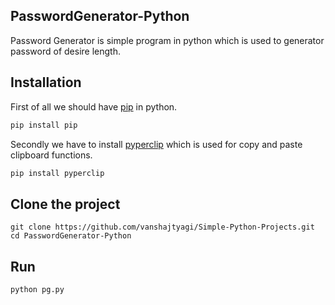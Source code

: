 ## PasswordGenerator-Python

Password Generator is simple program in python which is used to generator password of desire length.

## Installation
First of all we should have [pip](https://pip.pypa.io/en/stable/reference/pip_install/) in python.
```bash
pip install pip
```
Secondly we have to install [pyperclip](https://pypi.org/project/pyperclip/) which is used for copy and paste clipboard functions. 
```bash
pip install pyperclip
```
## Clone the project 
```git
git clone https://github.com/vanshajtyagi/Simple-Python-Projects.git
cd PasswordGenerator-Python
```
## Run
```python
python pg.py
```
